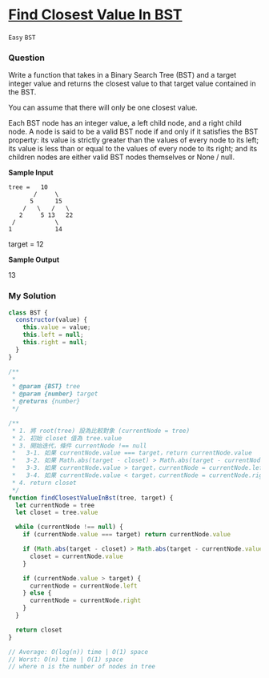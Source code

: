 # [Find Closest Value In BST](https://www.algoexpert.io/questions/find-closest-value-in-bst)

`Easy` `BST`

### Question
Write a function that takes in a Binary Search Tree (BST) and a target integer value and returns the closest value to that target value contained in the BST.

You can assume that there will only be one closest value.

Each BST node has an integer value, a left child node, and a right child node. A node is said to be a valid BST node if and only if it satisfies the BST property: its value is strictly greater than the values of every node to its left; its value is less than or equal to the values of every node to its right; and its children nodes are either valid BST nodes themselves or None / null.

**Sample Input**
```
tree =   10
       /     \
      5      15
    /   \   /   \
   2     5 13   22
 /           \
1            14
```
target = 12

**Sample Output**

13

### My Solution
```js
class BST {
  constructor(value) {
    this.value = value;
    this.left = null;
    this.right = null;
  }
}

/**
 * 
 * @param {BST} tree
 * @param {number} target
 * @returns {number}
 */

/**
 * 1. 將 root(tree) 設為比較對象 (currentNode = tree)
 * 2. 初始 closet 值為 tree.value
 * 3. 開始迭代，條件 currentNode !== null
 *   3-1. 如果 currentNode.value === target，return currentNode.value
 *   3-2. 如果 Math.abs(target - closet) > Math.abs(target - currentNode.value)，closet = currentNode.value
 *   3-3. 如果 currentNode.value > target，currentNode = currentNode.left
 *   3-4. 如果 currentNode.value < target，currentNode = currentNode.right
 * 4. return closet
 */
function findClosestValueInBst(tree, target) {
  let currentNode = tree
  let closet = tree.value

  while (currentNode !== null) {
    if (currentNode.value === target) return currentNode.value

    if (Math.abs(target - closet) > Math.abs(target - currentNode.value)) {
      closet = currentNode.value
    }

    if (currentNode.value > target) {
      currentNode = currentNode.left
    } else {
      currentNode = currentNode.right
    }
  }

  return closet
}

// Average: O(log(n)) time | O(1) space
// Worst: O(n) time | O(1) space
// where n is the number of nodes in tree
```
